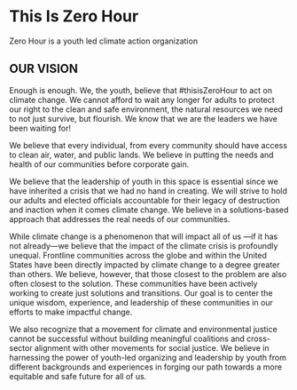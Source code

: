 # This Is Zero Hour

Zero Hour is a youth led climate action organization

## OUR VISION
Enough is enough. We, the youth, believe that #thisisZeroHour to act on climate change. We cannot afford to wait any longer for adults to protect our right to the clean and safe environment, the natural resources we need to not just survive, but flourish. We know that we are the leaders we have been waiting for!

We believe that every individual, from every community should have access to clean air, water, and public lands. We believe in putting the needs and health of our communities before corporate gain.

We believe that the leadership of youth in this space is essential since we have inherited a crisis that we had no hand in creating. We will strive to hold our adults and elected officials accountable for their legacy of destruction and inaction when it comes climate change. We believe in a solutions-based approach that addresses the real needs of our communities.

While climate change is a phenomenon that will impact all of us —if it has not already—we believe that the impact of the climate crisis is profoundly unequal. Frontline communities across the globe and within the United States have been directly impacted by climate change to a degree greater than others. We believe, however, that those closest to the problem are also often closest to the solution. These communities have been actively working to create just solutions and transitions. Our goal is to center the unique wisdom, experience, and leadership of these communities in our efforts to make impactful change.

We also recognize that a movement for climate and environmental justice cannot be successful without building meaningful coalitions and cross-sector alignment with other movements for social justice. We believe in harnessing the power of youth-led organizing and leadership by youth from different backgrounds and experiences in forging our path towards a more equitable and safe future for all of us.
